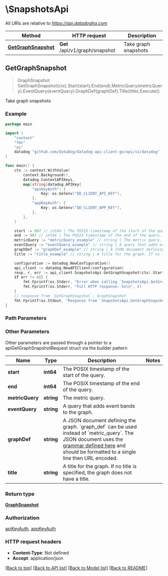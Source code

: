 # \SnapshotsApi

All URIs are relative to *https://api.datadoghq.com*

Method | HTTP request | Description
------------- | ------------- | -------------
[**GetGraphSnapshot**](SnapshotsApi.md#GetGraphSnapshot) | **Get** /api/v1/graph/snapshot | Take graph snapshots



## GetGraphSnapshot

> GraphSnapshot GetGraphSnapshot(ctx).Start(start).End(end).MetricQuery(metricQuery).EventQuery(eventQuery).GraphDef(graphDef).Title(title).Execute()

Take graph snapshots



### Example

```go
package main

import (
    "context"
    "fmt"
    "os"
    datadog "github.com/DataDog/datadog-api-client-go/api/v1/datadog"
)

func main() {
    ctx := context.WithValue(
        context.Background(),
        datadog.ContextAPIKeys,
        map[string]datadog.APIKey{
            "apiKeyAuth": {
                Key: os.Getenv("DD_CLIENT_API_KEY"),
            },
            "appKeyAuth": {
                Key: os.Getenv("DD_CLIENT_APP_KEY"),
            },
        },
    )

    start := 987 // int64 | The POSIX timestamp of the start of the query.
    end := 987 // int64 | The POSIX timestamp of the end of the query.
    metricQuery := "metricQuery_example" // string | The metric query. (optional)
    eventQuery := "eventQuery_example" // string | A query that adds event bands to the graph. (optional)
    graphDef := "graphDef_example" // string | A JSON document defining the graph. `graph_def` can be used instead of `metric_query`. The JSON document uses the [grammar defined here](https://docs.datadoghq.com/graphing/graphing_json/#grammar) and should be formatted to a single line then URL encoded. (optional)
    title := "title_example" // string | A title for the graph. If no title is specified, the graph does not have a title. (optional)

    configuration := datadog.NewConfiguration()
    api_client := datadog.NewAPIClient(configuration)
    resp, r, err := api_client.SnapshotsApi.GetGraphSnapshot(ctx).Start(start).End(end).MetricQuery(metricQuery).EventQuery(eventQuery).GraphDef(graphDef).Title(title).Execute()
    if err != nil {
        fmt.Fprintf(os.Stderr, "Error when calling `SnapshotsApi.GetGraphSnapshot``: %v\n", err)
        fmt.Fprintf(os.Stderr, "Full HTTP response: %v\n", r)
    }
    // response from `GetGraphSnapshot`: GraphSnapshot
    fmt.Fprintf(os.Stdout, "Response from `SnapshotsApi.GetGraphSnapshot`: %v\n", resp)
}
```

### Path Parameters



### Other Parameters

Other parameters are passed through a pointer to a apiGetGraphSnapshotRequest struct via the builder pattern


Name | Type | Description  | Notes
------------- | ------------- | ------------- | -------------
 **start** | **int64** | The POSIX timestamp of the start of the query. | 
 **end** | **int64** | The POSIX timestamp of the end of the query. | 
 **metricQuery** | **string** | The metric query. | 
 **eventQuery** | **string** | A query that adds event bands to the graph. | 
 **graphDef** | **string** | A JSON document defining the graph. &#x60;graph_def&#x60; can be used instead of &#x60;metric_query&#x60;. The JSON document uses the [grammar defined here](https://docs.datadoghq.com/graphing/graphing_json/#grammar) and should be formatted to a single line then URL encoded. | 
 **title** | **string** | A title for the graph. If no title is specified, the graph does not have a title. | 

### Return type

[**GraphSnapshot**](GraphSnapshot.md)

### Authorization

[apiKeyAuth](../README.md#apiKeyAuth), [appKeyAuth](../README.md#appKeyAuth)

### HTTP request headers

- **Content-Type**: Not defined
- **Accept**: application/json

[[Back to top]](#) [[Back to API list]](../README.md#documentation-for-api-endpoints)
[[Back to Model list]](../README.md#documentation-for-models)
[[Back to README]](../README.md)

